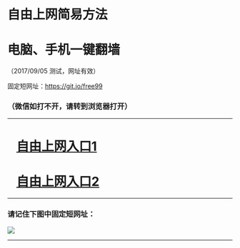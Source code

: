 ﻿# 自由上网简易方法

# 电脑、手机一键翻墙

（2017/09/05 测试，网址有效）

固定短网址：https://git.io/free99

### （微信如打不开，请转到浏览器打开）


***





# &nbsp;&nbsp; <a href="http://ft3078911115.fwq-tz1001.xyz/fwqtz01.html?t=09050019106 " target="_blank">自由上网入口1</a>
# &nbsp;&nbsp; <a href="http://ft2548232363.fwq-tz1002.xyz/fwqtz02.html?t=090500112383 " target="_blank">自由上网入口2</a>
***

### 请记住下图中固定短网址：

<img src="https://s3-us-west-2.amazonaws.com/fwq-1001/yjfq-20170905okok.png" /> 


***

